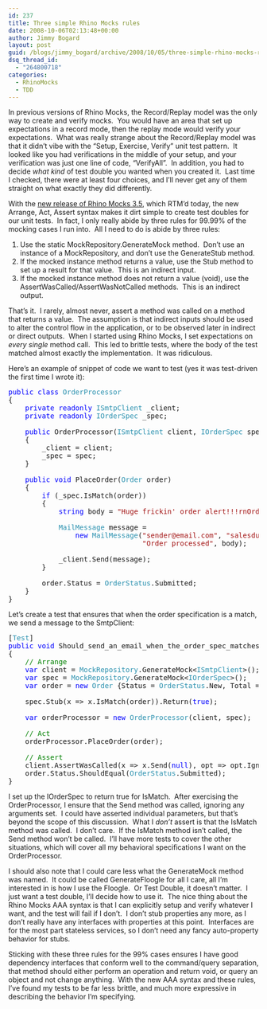 ```yaml
---
id: 237
title: Three simple Rhino Mocks rules
date: 2008-10-06T02:13:48+00:00
author: Jimmy Bogard
layout: post
guid: /blogs/jimmy_bogard/archive/2008/10/05/three-simple-rhino-mocks-rules.aspx
dsq_thread_id:
  - "264800718"
categories:
  - RhinoMocks
  - TDD
---
```

In previous versions of Rhino Mocks, the Record/Replay model was the only way to create and verify mocks.&#160; You would have an area that set up expectations in a record mode, then the replay mode would verify your expectations.&#160; What was really strange about the Record/Replay model was that it didn’t vibe with the “Setup, Exercise, Verify” unit test pattern.&#160; It looked like you had verifications in the middle of your setup, and your verification was just one line of code, “VerifyAll”.&#160; In addition, you had to decide _what kind_ of test double you wanted when you created it.&#160; Last time I checked, there were at least four choices, and I’ll never get any of them straight on what exactly they did differently.

With the [new release of Rhino Mocks 3.5](http://ayende.com/Blog/archive/2008/10/05/rhino-mocks-3.5-rtm.aspx), which RTM’d today, the new Arrange, Act, Assert syntax makes it dirt simple to create test doubles for our unit tests.&#160; In fact, I only really abide by three rules for 99.99% of the mocking cases I run into.&#160; All I need to do is abide by three rules:

  1. Use the static MockRepository.GenerateMock method.&#160; Don’t use an instance of a MockRepository, and don’t use the GenerateStub method. 
  2. If the mocked instance method returns a value, use the Stub method to set up a result for that value.&#160; This is an indirect input.
  3. If the mocked instance method does not return a value (void), use the AssertWasCalled/AssertWasNotCalled methods.&#160; This is an indirect output. 

That’s it.&#160; I rarely, almost never, assert a method was called on a method that returns a value.&#160; The assumption is that indirect inputs should be used to alter the control flow in the application, or to be observed later in indirect or direct outputs.&#160; When I started using Rhino Mocks, I set expectations on _every single_ method call.&#160; This led to brittle tests, where the body of the test matched almost exactly the implementation.&#160; It was ridiculous.

Here’s an example of snippet of code we want to test (yes it was test-driven the first time I wrote it):

<pre><span style="color: blue">public class </span><span style="color: #2b91af">OrderProcessor
</span>{
    <span style="color: blue">private readonly </span><span style="color: #2b91af">ISmtpClient </span>_client;
    <span style="color: blue">private readonly </span><span style="color: #2b91af">IOrderSpec </span>_spec;

    <span style="color: blue">public </span>OrderProcessor(<span style="color: #2b91af">ISmtpClient </span>client, <span style="color: #2b91af">IOrderSpec </span>spec)
    {
        _client = client;
        _spec = spec;
    }

    <span style="color: blue">public void </span>PlaceOrder(<span style="color: #2b91af">Order </span>order)
    {
        <span style="color: blue">if </span>(_spec.IsMatch(order))
        {
            <span style="color: blue">string </span>body = <span style="color: #a31515">"Huge frickin' order alert!!!rnOrder #:" </span>+ order.OrderNumber;

            <span style="color: #2b91af">MailMessage </span>message =
                <span style="color: blue">new </span><span style="color: #2b91af">MailMessage</span>(<span style="color: #a31515">"sender@email.com"</span>, <span style="color: #a31515">"salesdude@email.com"</span>,
                                <span style="color: #a31515">"Order processed"</span>, body);

            _client.Send(message);
        }

        order.Status = <span style="color: #2b91af">OrderStatus</span>.Submitted;
    }
}</pre>

[](http://11011.net/software/vspaste)

Let’s create a test that ensures that when the order specification is a match, we send a message to the SmtpClient:

<pre>[<span style="color: #2b91af">Test</span>]
<span style="color: blue">public void </span>Should_send_an_email_when_the_order_spec_matches()
{
    <span style="color: green">// Arrange
    </span><span style="color: blue">var </span>client = <span style="color: #2b91af">MockRepository</span>.GenerateMock&lt;<span style="color: #2b91af">ISmtpClient</span>&gt;();
    <span style="color: blue">var </span>spec = <span style="color: #2b91af">MockRepository</span>.GenerateMock&lt;<span style="color: #2b91af">IOrderSpec</span>&gt;();
    <span style="color: blue">var </span>order = <span style="color: blue">new </span><span style="color: #2b91af">Order </span>{Status = <span style="color: #2b91af">OrderStatus</span>.New, Total = 500m};

    spec.Stub(x =&gt; x.IsMatch(order)).Return(<span style="color: blue">true</span>);

    <span style="color: blue">var </span>orderProcessor = <span style="color: blue">new </span><span style="color: #2b91af">OrderProcessor</span>(client, spec);

    <span style="color: green">// Act
    </span>orderProcessor.PlaceOrder(order);

    <span style="color: green">// Assert
    </span>client.AssertWasCalled(x =&gt; x.Send(<span style="color: blue">null</span>), opt =&gt; opt.IgnoreArguments());
    order.Status.ShouldEqual(<span style="color: #2b91af">OrderStatus</span>.Submitted);
}</pre>

[](http://11011.net/software/vspaste)

I set up the IOrderSpec to return true for IsMatch.&#160; After exercising the OrderProcessor, I ensure that the Send method was called, ignoring any arguments set.&#160; I could have asserted individual parameters, but that’s beyond the scope of this discussion.&#160; What I _don’t_ assert is that the IsMatch method was called.&#160; I don’t care.&#160; If the IsMatch method isn’t called, the Send method won’t be called.&#160; I’ll have more tests to cover the other situations, which will cover all my behavioral specifications I want on the OrderProcessor.

I should also note that I could care less what the GenerateMock method was named.&#160; It could be called GenerateFloogle for all I care, all I’m interested in is how I use the Floogle.&#160; Or Test Double, it doesn’t matter.&#160; I just want a test double, I’ll decide how to use it.&#160; The nice thing about the Rhino Mocks AAA syntax is that I can explicitly setup and verify whatever I want, and the test will fail if I don’t.&#160; I don’t stub properties any more, as I don’t really have any interfaces with properties at this point.&#160; Interfaces are for the most part stateless services, so I don’t need any fancy auto-property behavior for stubs.

Sticking with these three rules for the 99% cases ensures I have good dependency interfaces that conform well to the command/query separation, that method should either perform an operation and return void, or query an object and not change anything.&#160; With the new AAA syntax and these rules, I’ve found my tests to be far less brittle, and much more expressive in describing the behavior I’m specifying.